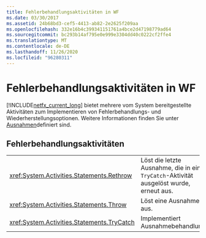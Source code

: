```yaml
---
title: Fehlerbehandlungsaktivitäten in WF
ms.date: 03/30/2017
ms.assetid: 24b68bd3-cef5-4413-ab82-2e2625f209aa
ms.openlocfilehash: 332e16b4c399341151761a4bce2d47198779ad64
ms.sourcegitcommit: bc293b14af795e0e999e3304dd40c0222cf2ffe4
ms.translationtype: MT
ms.contentlocale: de-DE
ms.lasthandoff: 11/26/2020
ms.locfileid: "96280311"
---
```

# <a name="error-handling-activities-in-wf"></a>Fehlerbehandlungsaktivitäten in WF

[!INCLUDE[netfx_current_long](../../../includes/netfx-current-long-md.md)] bietet mehrere vom System bereitgestellte Aktivitäten zum Implementieren von Fehlerbehandlungs- und Wiederherstellungsoptionen. Weitere Informationen finden Sie unter [Ausnahmen](exceptions.md)definiert sind.  
  
## <a name="error-handling-activities"></a>Fehlerbehandlungsaktivitäten  
  
|||  
|-|-|  
|<xref:System.Activities.Statements.Rethrow>|Löst die letzte Ausnahme, die in einer `TryCatch`-Aktivität ausgelöst wurde, erneut aus.|  
|<xref:System.Activities.Statements.Throw>|Löst eine Ausnahme aus.|  
|<xref:System.Activities.Statements.TryCatch>|Implementiert Ausnahmebehandlung.|
